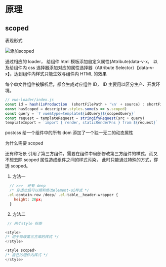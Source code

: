# 原理

## scoped

表现形式

![添加scoped](./0081Kckwgy1gl18aq3fnqj30x20goab5.jpg)

通过相应的 loader， 给组件 html 模板添加自定义属性(Attribute)data-v-x， 以及给组件内 css 选择器添加对应的属性选择器（Attribute Selector）【data-v-x】，达到组件内样式只能生效与组件内 HTML 的效果

每个单文件组件被解析后，都会生成对应组件 ID， ID 主要用以区分生产、开发环境。

```js
// vue-loader/index.js
const id = hash(isProduction  (shortFilePath + '\n' + source) : shortFilePath)
const hasScoped = descriptor.styles.some(s => s.scoped)
const query = `? vue&type=template${idQuery}${scopedQuery}`
const request = templateRequest = stringifyRequest(src + query)
templateImport = `import { render, staticRenderFns } from ${request}`
```

postcss 给一个组件中的所有 dom 添加了一个独一无二的动态属性

为什么需要 scoped

还有种场景
引用了第三方组件，需要在组件中局部修改第三方组件的样式，而又不想去除 scoped 属性造成组件之间的样式污染， 此时只能通过特殊的方式，穿透 scoped。

1. 方法一

```js
  // >>>  还有 deep
  /* 穿透之后可以顺利修改element-ui样式 */
 .el-contain-row /deep/ .el-table__header-wrapper {
    height: 20px;
  }

```

2. 方法二

```js
 // 两个style 标签

<style>
/* 用于修改第三方库的样式 */
</style>

<style scoped>
/* 自己的组件内样式 */
</style>


```
